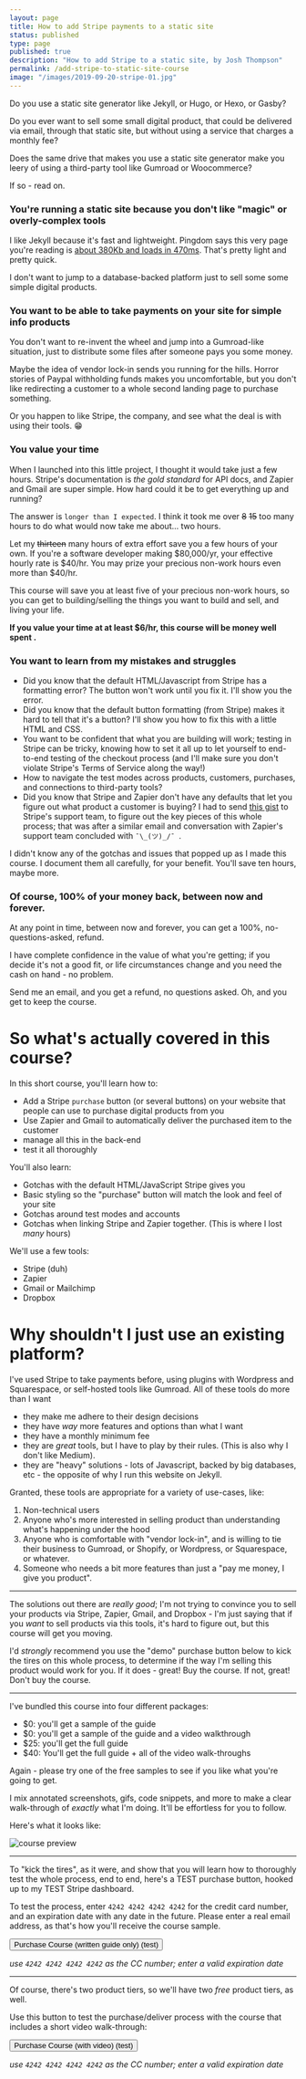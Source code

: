 ```yaml
---
layout: page
title: How to add Stripe payments to a static site
status: published
type: page
published: true
description: "How to add Stripe to a static site, by Josh Thompson"
permalink: /add-stripe-to-static-site-course
image: "/images/2019-09-20-stripe-01.jpg"
---
```


Do you use a static site generator like Jekyll, or Hugo, or Hexo, or Gasby? 

Do you ever want to sell some small digital product, that could be delivered via email, through that static site, but without using a service that charges a monthly fee? 

Does the same drive that makes you use a static site generator make you leery of using a third-party tool like Gumroad or Woocommerce? 

If so - read on. 

### You're running a static site because you don't like "magic" or overly-complex tools

I like Jekyll because it's fast and lightweight. Pingdom says this very page you're reading is [about 380Kb and loads in 470ms](https://tools.pingdom.com/#5b53cbf885c00000). That's pretty light and pretty quick. 

I don't want to jump to a database-backed platform just to sell some some simple digital products. 

### You want to be able to take payments on your site for simple info products

You don't want to re-invent the wheel and jump into a Gumroad-like situation, just to distribute some files after someone pays you some money. 

Maybe the idea of vendor lock-in sends you running for the hills. Horror stories of Paypal withholding funds makes you uncomfortable, but you don't like redirecting a customer to a whole second landing page to purchase something.

Or you happen to like Stripe, the company, and see what the deal is with using their tools. 😁

### You value your time

When I launched into this little project, I thought it would take just a few hours. Stripe's documentation is _the gold standard_ for API docs, and Zapier and Gmail are super simple. How hard could it be to get everything up and running?

The answer is `longer than I expected`. I think it took me over <strike>8</strike> <strike>15</strike> too many hours to do what would now take me about... two hours. 

Let my <strike>thirteen</strike> many hours of extra effort save you a few hours of your own. If you're a software developer making $80,000/yr, your effective hourly rate is $40/hr. You may prize your precious non-work hours even more than $40/hr.

This course will save you at least five of your precious non-work hours, so you can get to building/selling the things you want to build and sell, and living your life. 

**If you value your time at at least $6/hr, this course will be money well spent .**

### You want to learn from my mistakes and struggles

- Did you know that the default HTML/Javascript from Stripe has a formatting error? The button won't work until you fix it. I'll show you the error.
- Did you know that the default button formatting (from Stripe) makes it hard to tell that it's a button? I'll show you how to fix this with a little HTML and CSS. 
- You want to be confident that what you are building will work; testing in Stripe can be tricky, knowing how to set it all up to let yourself to end-to-end testing of the checkout process (and I'll make sure you don't violate Stripe's Terms of Service along the way!)
- How to navigate the test modes across products, customers, purchases, and connections to third-party tools?
- Did you know that Stripe and Zapier don't have any defaults that let you figure out what product a customer is buying? I had to send [this gist](https://gist.github.com/josh-works/970c7f258832c86bd8136bafd5a6789d) to Stripe's support team, to figure out the key pieces of this whole process; that was after a similar email and conversation with Zapier's support team concluded with `¯\_(ツ)_/¯ `. 

I didn't know any of the gotchas and issues that popped up as I made this course. I document them all carefully, for your benefit. You'll save ten hours, maybe more. 


### Of course, 100% of your money back, between now and forever. 

At any point in time, between now and forever, you can get a 100%, no-questions-asked, refund.

I have complete confidence in the value of what you're getting; if you decide it's not a good fit, or life circumstances change and you need the cash on hand - no problem. 

Send me an email, and you get a refund, no questions asked. Oh, and you get to keep the course.

# So what's actually covered in this course?

In this short course, you'll learn how to:
- Add a Stripe `purchase` button (or several buttons) on your website that people can use to purchase digital products from you
- Use Zapier and Gmail to automatically deliver the purchased item to the customer
- manage all this in the back-end
- test it all thoroughly

You'll also learn:
- Gotchas with the default HTML/JavaScript Stripe gives you
- Basic styling so the "purchase" button will match the look and feel of your site
- Gotchas around test modes and accounts
- Gotchas when linking Stripe and Zapier together. (This is where I lost _many_ hours)

We'll use a few tools:
- Stripe (duh)
- Zapier
- Gmail or Mailchimp
- Dropbox


# Why shouldn't I just use an existing platform?

I've used Stripe to take payments before, using plugins with Wordpress and Squarespace, or self-hosted tools like Gumroad. All of these tools do more than I want

- they make me adhere to their design decisions
- they have _way_ more features and options than what I want
- they have a monthly minimum fee
- they are _great_ tools, but I have to play by their rules. (This is also why I don't like Medium). 
- they are "heavy" solutions - lots of Javascript, backed by big databases, etc - the opposite of why I run this website on Jekyll.

Granted, these tools are appropriate for a variety of use-cases, like:
1. Non-technical users
2. Anyone who's more interested in selling product than understanding what's happening under the hood
3. Anyone who is comfortable with "vendor lock-in", and is willing to tie their business to Gumroad, or Shopify, or Wordpress, or Squarespace, or whatever. 
4. Someone who needs a bit more features than just a "pay me money, I give you product". 

-------------------------------------

The solutions out there are _really good_; I'm not trying to convince you to sell your products via Stripe, Zapier, Gmail, and Dropbox - I'm just saying that if you _want_ to sell products via this tools, it's hard to figure out, but this course will get you moving. 

I'd _strongly_ recommend you use the "demo" purchase button below to kick the tires on this whole process, to determine if the way I'm selling this product would work for you. If it does - great! Buy the course. If not, great! Don't buy the course. 

-----------------------------------------

I've bundled this course into four different packages:

- $0: you'll get a sample of the guide
- $0: you'll get a sample of the guide and a video walkthrough
- $25: you'll get the full guide
- $40: You'll get the full guide + all of the video walk-throughs

Again - please try one of the free samples to see if you like what you're going to get. 

I mix annotated screenshots, gifs, code snippets, and more to make a clear walk-through of _exactly_ what I'm doing. It'll be effortless for you to follow. 

Here's what it looks like:

![course preview](/images/course_preview.gif)

-----------------------

To "kick the tires", as it were, and show that you will learn how to thoroughly test the whole process, end to end, here's a TEST purchase button, hooked up to my TEST Stripe dashboard. 

To test the process, enter `4242 4242 4242 4242` for the credit card number, and an expiration date with any date in the future. Please enter a real email address, as that's how you'll receive the course sample.

<!-- all stripe JS below here -->
<script src="https://js.stripe.com/v3"></script>
<!-- button for course with video -->
<!-- This is my test purchase button. -->
<button
  id="checkout-button-sku_Fo5gnUdda4RhOF"
  class="stripe_button"
  role="link">
  Purchase Course (written guide only) (test) 
</button>
<div id="error-message"></div>

_use `4242 4242 4242 4242` as the CC number; enter a valid expiration date_

----------------

Of course, there's two product tiers, so we'll have two _free_ product tiers, as well.

Use this button to test the purchase/deliver process with the course that includes a short video walk-through:

<button
  id="checkout-button-sku_FroW7tOGV8c2Me"
  class="stripe_button"
  role="link">
  Purchase Course (with video) (test)
</button>
<div id="error-message"></div>

_use `4242 4242 4242 4242` as the CC number; enter a valid expiration date_

<!-- script for free course, book + video -->
<script>
(function() {
  var stripe = Stripe('pk_test_j2zjmd474ylQiqIHeMwF2huu00Vv3DnT8Y');

  var checkoutButton = document.getElementById('checkout-button-sku_FroW7tOGV8c2Me');
  checkoutButton.addEventListener('click', function () {
    stripe.redirectToCheckout({
      items: [{sku: 'sku_FroW7tOGV8c2Me', quantity: 1}],
      successUrl: window.location.protocol + '//josh.works/success',
      cancelUrl: window.location.protocol + '//josh.works/canceled',
    })
    .then(function (result) {
      if (result.error) {
        var displayError = document.getElementById('error-message');
        displayError.textContent = result.error.message;
      }
    });
  });
})();
</script>

<!-- Button for free course, no video -->
<script>
(function() {
  var stripe = Stripe('pk_test_j2zjmd474ylQiqIHeMwF2huu00Vv3DnT8Y');

  var checkoutButton = document.getElementById('checkout-button-sku_Fo5gnUdda4RhOF');
  checkoutButton.addEventListener('click', function () {
    stripe.redirectToCheckout({
      items: [{sku: 'sku_Fo5gnUdda4RhOF', quantity: 1}],
      successUrl: window.location.protocol + '//josh.works/success',
      cancelUrl: window.location.protocol + '//josh.works/canceled',
    })
    .then(function (result) {
      if (result.error) {
        var displayError = document.getElementById('error-message');
        displayError.textContent = result.error.message;
      }
    });
  });
})();
</script>